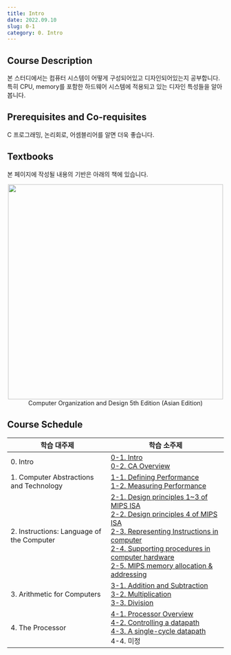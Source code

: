 ```yaml
---
title: Intro
date: 2022.09.10
slug: 0-1
category: 0. Intro
---
```


## Course Description
본 스터디에서는 컴퓨터 시스템이 어떻게 구성되어있고 디자인되어있는지 공부합니다. </br> 특히 CPU, memory를 포함한 하드웨어 시스템에 적용되고 있는 디자인 특성들을 알아봅니다.


## Prerequisites and Co-requisites
C 프로그래밍, 논리회로, 어셈블리어를 알면 더욱 좋습니다.


## Textbooks
본 페이지에 작성될 내용의 기반은 아래의 책에 있습니다.
<center>
<img src="/computer-architecture/0-1/01.jpg"  width="500">
Computer Organization and Design 5th Edition (Asian Edition)
</center>


## Course Schedule
<table> 
<thead> 
<tr> 
<th>학습 대주제</th>  
<th>학습 소주제</th>  
</tr>  
</thead> 
<tbody>  
<tr> 
<td>0. Intro</td> 
<td> 
<a href="https://choiminjun.com/study/computer-architecture/0-1" class="logo">0-1. Intro</a><br> 
<a href="https://choiminjun.com/study/computer-architecture/0-2" class="logo">0-2. CA Overview</a>
</td> 
</tr> 
<tr> 
<td>1. Computer Abstractions and Technology</td> 
<td> 
<a href="https://choiminjun.com/study/computer-architecture/1-1" class="logo">1-1. Defining Performance</a><br> 
<a href="https://choiminjun.com/study/computer-architecture/1-2" class="logo">1-2. Measuring Performance</a>
</td> 
</tr> 
<tr> 
<td>2. Instructions: Language of the Computer</td> 
<td> 
<a href="https://choiminjun.com/study/computer-architecture/2-1" class="logo">2-1. Design principles 1~3 of MIPS ISA</a><br> 
<a href="https://choiminjun.com/study/computer-architecture/2-2" class="logo">2-2. Design principles 4 of MIPS ISA</a><br> 
<a href="https://choiminjun.com/study/computer-architecture/2-3" class="logo">2-3. Representing Instructions in computer</a><br> 
<a href="https://choiminjun.com/study/computer-architecture/2-4" class="logo">2-4. Supporting procedures in computer hardware</a><br>  
<a href="https://choiminjun.com/study/computer-architecture/2-4" class="logo">2-5. MIPS memory allocation & addressing</a>
</td>
</tr>  
<tr>  
<td>3. Arithmetic for Computers</td> 
<td> 
<a href="https://choiminjun.com/study/computer-architecture/3-1" class="logo">3-1. Addition and Subtraction</a><br> 
<a href="https://choiminjun.com/study/computer-architecture/3-2" class="logo">3-2. Multiplication</a><br> 
<a href="https://choiminjun.com/study/computer-architecture/3-3" class="logo">3-3. Division</a>
</td>
</tr>  
<tr>  
<td>4. The Processor</td>
<td> 
<a href="https://choiminjun.com/study/computer-architecture/4-1" class="logo">4-1. Processor Overview</a><br>
<a href="https://choiminjun.com/study/computer-architecture/4-2" class="logo">4-2. Controlling a datapath</a><br>
<a href="https://choiminjun.com/study/computer-architecture/4-3" class="logo">4-3. A single-cycle datapath</a><br>
4-4. 미정
</td>
</tr>  
</tbody> 
</table>

